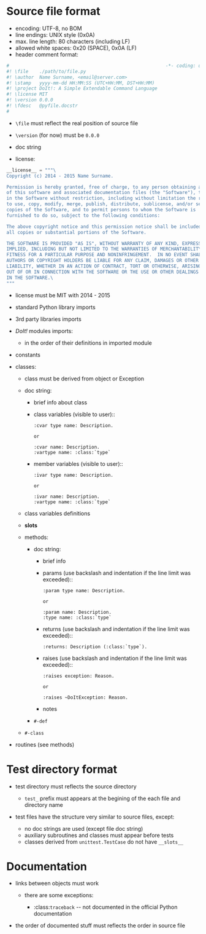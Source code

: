 Source file format
==================

* encoding: UTF-8, no BOM
* line endings: UNIX style (0x0A)
* max. line length: 80 characters (including LF)
* allowed white spaces: 0x20 (SPACE), 0x0A (LF)
* header comment format:

```python
#                                                         -*- coding: utf-8 -*-
#! \file    ./path/to/file.py
#! \author  Name Surname, <email@server.com>
#! \stamp   yyyy-mm-dd HH:MM:SS (UTC+HH:MM, DST+HH:MM)
#! \project DoIt!: A Simple Extendable Command Language
#! \license MIT
#! \version 0.0.0
#! \fdesc   @pyfile.docstr
#
```

* `\file` must reflect the real position of source file
* `\version` (for now) must be `0.0.0`

* doc string
* license:

```python
__license__ = """\
Copyright (c) 2014 - 2015 Name Surname.

Permission is hereby granted, free of charge, to any person obtaining a copy
of this software and associated documentation files (the "Software"), to deal
in the Software without restriction, including without limitation the rights
to use, copy, modify, merge, publish, distribute, sublicense, and/or sell
copies of the Software, and to permit persons to whom the Software is
furnished to do so, subject to the following conditions:

The above copyright notice and this permission notice shall be included in
all copies or substantial portions of the Software.

THE SOFTWARE IS PROVIDED "AS IS", WITHOUT WARRANTY OF ANY KIND, EXPRESS OR
IMPLIED, INCLUDING BUT NOT LIMITED TO THE WARRANTIES OF MERCHANTABILITY,
FITNESS FOR A PARTICULAR PURPOSE AND NONINFRINGEMENT.  IN NO EVENT SHALL THE
AUTHORS OR COPYRIGHT HOLDERS BE LIABLE FOR ANY CLAIM, DAMAGES OR OTHER
LIABILITY, WHETHER IN AN ACTION OF CONTRACT, TORT OR OTHERWISE, ARISING FROM,
OUT OF OR IN CONNECTION WITH THE SOFTWARE OR THE USE OR OTHER DEALINGS
IN THE SOFTWARE.\
"""
```

* license must be MIT with 2014 - 2015

* standard Python library imports
* 3rd party libraries imports
* *DoIt!* modules imports:

  - in the order of their definitions in imported module

* constants

* classes:

  - class must be derived from object or Exception
  - doc string:

    * brief info about class

    * class variables (visible to user)::

          :cvar type name: Description.

          or

          :cvar name: Description.
          :vartype name: :class:`type`

    * member variables (visible to user)::

          :ivar type name: Description.

          or

          :ivar name: Description.
          :vartype name: :class:`type`

  - class variables definitions
  - __slots__

  - methods:

    * doc string:

      - brief info
      - params (use backslash and indentation if the line limit was exceeded)::

            :param type name: Description.

            or

            :param name: Description.
            :type name: :class:`type`

      - returns (use backslash and indentation if the line limit was
        exceeded)::

            :returns: Description (:class:`type`).

      - raises (use backslash and indentation if the line limit was exceeded)::

            :raises exception: Reason.

            or

            :raises ~DoItException: Reason.

      - notes

    * ``#-def``

  - ``#-class``

* routines (see methods)

Test directory format
=====================

* test directory must reflects the source directory

  - ``test_`` prefix must appears at the begining of the each file and
    directory name

* test files have the structure very similar to source files, except:

  - no doc strings are used (except file doc string)
  - auxiliary subroutines and classes must appear before tests
  - classes derived from ``unittest.TestCase`` do not have ``__slots__``

Documentation
=============

* links between objects must work

  - there are some exceptions:

    * :class:`traceback` -- not documented in the official Python documentation

* the order of documented stuff must reflects the order in source file

